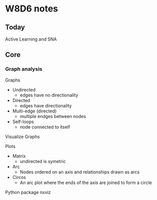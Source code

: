 # W8D6 notes

## Today

Active Learning and SNA

## Core

### Graph analysis

Graphs

- Undirected
  - edges have no directionality
- Directed
  - edges have directionality
- Multi-edge (directed)
  - multiple endges between nodes
- Self-loops
  - node connected to itself

Visualize Graphs

Plots

- Matrix
  - undirected is symetric
- Arc
  - Nodes ordered on an axis and relationships drawn as arcs
- Circos
  - An arc plot where the ends of the axis are joined to form a circle

Python package nxviz
